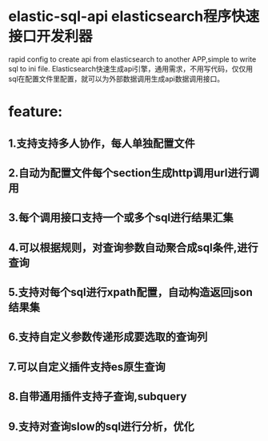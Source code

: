 # elastic-sql-api elasticsearch程序快速接口开发利器
rapid config to create api from  elasticsearch to another APP,simple to write sql to ini file.
Elasticsearch快速生成api引擎，通用需求，不用写代码，仅仅用sql在配置文件里配置，就可以为外部数据调用生成api数据调用接口。

# feature:
##  1.支持支持多人协作，每人单独配置文件
## 2.自动为配置文件每个section生成http调用url进行调用
## 3.每个调用接口支持一个或多个sql进行结果汇集
## 4.可以根据规则，对查询参数自动聚合成sql条件,进行查询
## 5.支持对每个sql进行xpath配置，自动构造返回json结果集
## 6.支持自定义参数传递形成要选取的查询列
## 7.可以自定义插件支持es原生查询
## 8.自带通用插件支持子查询,subquery
## 9.支持对查询slow的sql进行分析，优化

